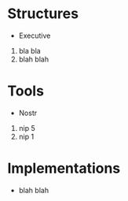 # Structures 
* Executive 
 1. bla bla
 2. blah blah 

# Tools 
* Nostr
 1. nip 5
 2. nip 1 

# Implementations
* blah blah 